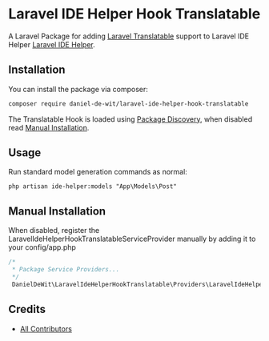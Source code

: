 # Laravel IDE Helper Hook Translatable

A Laravel Package for adding [Laravel Translatable](https://github.com/Astrotomic/laravel-translatable) support to Laravel IDE Helper [Laravel IDE Helper](https://github.com/barryvdh/laravel-ide-helper).

## Installation

You can install the package via composer:

```bash
composer require daniel-de-wit/laravel-ide-helper-hook-translatable
```

The Translatable Hook is loaded using [Package Discovery](https://laravel.com/docs/8.x/packages#package-discovery), when disabled read [Manual Installation](#manual-installation).

## Usage

Run standard model generation commands as normal:

`php artisan ide-helper:models "App\Models\Post"`

## Manual Installation
When disabled, register the LaravelIdeHelperHookTranslatableServiceProvider manually by adding it to your config/app.php
```php
/*
 * Package Service Providers...
 */
 DanielDeWit\LaravelIdeHelperHookTranslatable\Providers\LaravelIdeHelperHookTranslatableServiceProvider::class,
```

## Credits

- [All Contributors](../../contributors)
